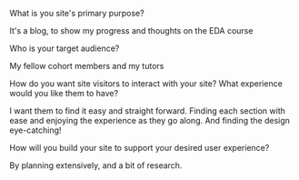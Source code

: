 What is you site's primary purpose?

  It's a blog, to show my progress and thoughts on the EDA course

Who is your target audience?

  My fellow cohort members and my tutors

How do you want site visitors to interact with your site? What experience would you like them to have?

  I want them to find it easy and straight forward. Finding each section with ease and enjoying the experience as they go along. And finding the design eye-catching!

How will you build your site to support your desired user experience?

  By planning extensively, and a bit of research.
